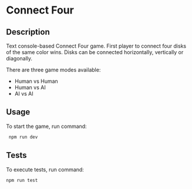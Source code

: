 # Connect Four

## Description

Text console-based Connect Four game. First player to connect four disks of the same color wins. Disks can be connected horizontally, vertically or diagonally.

There are three game modes available:

- Human vs Human
- Human vs AI
- AI vs AI

## Usage

To start the game, run command:

```bash
 npm run dev
```

## Tests

To execute tests, run command:

```bash
npm run test
```
